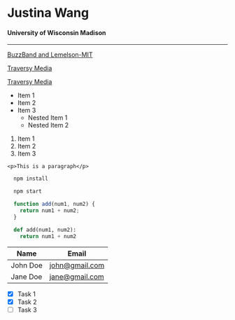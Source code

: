 <!-- Headings -->
# Justina Wang
#### University of Wisconsin Madison

<!-- Horizontal Rule -->
___

[BuzzBand and Lemelson-MIT](http://girlsofsteelrobotics.com/gos-buzzband/)



<!-- Links -->
[Traversy Media](http://www.traversymedia.com)

[Traversy Media](http://www.traversymedia.com "Traversy Media")

<!-- UL -->
* Item 1
* Item 2
* Item 3
  * Nested Item 1
  * Nested Item 2

<!-- OL -->
1. Item 1
1. Item 2
1. Item 3

<!-- Inline Code Block -->
`<p>This is a paragraph</p>`

<!-- Github Markdown -->

<!-- Code Blocks -->
```bash
  npm install

  npm start
```

```javascript
  function add(num1, num2) {
    return num1 + num2;
  }
```

```python
  def add(num1, num2):
    return num1 + num2
```

<!-- Tables -->
| Name     | Email          |
| -------- | -------------- |
| John Doe | john@gmail.com |
| Jane Doe | jane@gmail.com |

<!-- Task List -->
* [x] Task 1
* [x] Task 2
* [ ] Task 3
